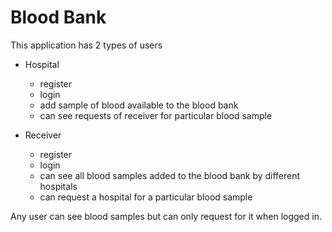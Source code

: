 <h1>Blood Bank</h1>

This application has 2 types of users 

- Hospital
	- register
	- login
	- add sample of blood available to the blood bank
	- can see requests of receiver for particular blood sample


- Receiver
  - register
  - login
  - can see all blood samples added to the blood bank by different hospitals 
  - can request a hospital for a particular blood sample

Any user can see blood samples but can only request for it when logged in.
